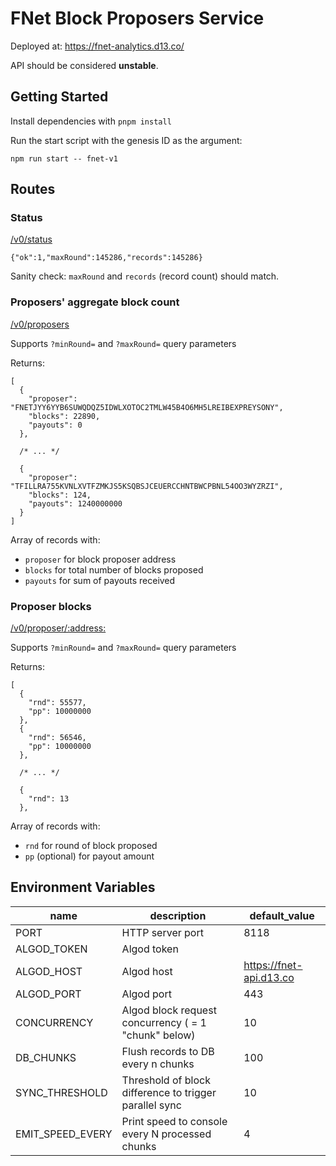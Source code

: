 # FNet Block Proposers Service

Deployed at: https://fnet-analytics.d13.co/

API should be considered **unstable**.

## Getting Started

Install dependencies with `pnpm install`

Run the start script with the genesis ID as the argument:

`npm run start -- fnet-v1`

## Routes

### Status

[/v0/status](https://fnet-analytics.d13.co/v0/status)

```
{"ok":1,"maxRound":145286,"records":145286}
```

Sanity check: `maxRound` and `records` (record count) should match.

### Proposers' aggregate block count

[/v0/proposers](https://fnet-analytics.d13.co/v0/proposers)

Supports `?minRound=` and `?maxRound=` query parameters

Returns:

```
[
  {
    "proposer": "FNETJYY6YYB6SUWQDQZ5IDWLXOTOC2TMLW45B4O6MH5LREIBEXPREYSONY",
    "blocks": 22890,
    "payouts": 0
  },

  /* ... */

  {
    "proposer": "TFILLRA755KVNLXVTFZMKJS5KSQBSJCEUERCCHNTBWCPBNL54OO3WYZRZI",
    "blocks": 124,
    "payouts": 1240000000
  }
]
```

Array of records with:

- `proposer` for block proposer address
- `blocks` for total number of blocks proposed
- `payouts` for sum of payouts received

### Proposer blocks

[/v0/proposer/:address:](https://fnet-analytics.d13.co/v0/proposer/7OW3OE7WBNCV3VA5KGZZ6R2QTSXGG57ULV7466FF7ZUBUZFH5BW4JCAORA)

Supports `?minRound=` and `?maxRound=` query parameters

Returns:

```
[
  {
    "rnd": 55577,
    "pp": 10000000
  },
  {
    "rnd": 56546,
    "pp": 10000000
  },

  /* ... */

  {
    "rnd": 13
  },
```

Array of records with:

- `rnd`  for round of block proposed
- `pp` (optional) for payout amount 

## Environment Variables

| name             | description                                            | default_value           |
| ---------------- | ------------------------------------------------------ | ----------------------- |
| PORT             | HTTP server port                                       | 8118                    |
| ALGOD_TOKEN      | Algod token                                            |                         |
| ALGOD_HOST       | Algod host                                             | https://fnet-api.d13.co |
| ALGOD_PORT       | Algod port                                             | 443                     |
| CONCURRENCY      | Algod block request concurrency ( = 1 "chunk" below)   | 10                      |
| DB_CHUNKS        | Flush records to DB every n chunks                     | 100                     |
| SYNC_THRESHOLD   | Threshold of block difference to trigger parallel sync | 10                      |
| EMIT_SPEED_EVERY | Print speed to console every N processed chunks        | 4                       |

